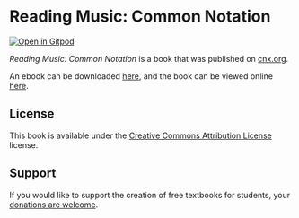 # Reading Music: Common Notation

[![Open in Gitpod](https://gitpod.io/button/open-in-gitpod.svg)](https://gitpod.io/from-referrer/)

_Reading Music: Common Notation_ is a book that was published on [cnx.org](https://cnx.org/).

An ebook can be downloaded [here](https://github.com/cnx-user-books/cnxbook-reading-music-common-notation/releases/latest), and the book can be viewed online [here](https://github.com/cnx-user-books/cnxbook-reading-music-common-notation/releases/latest).

## License
This book is available under the [Creative Commons Attribution License](./LICENSE) license.

## Support
If you would like to support the creation of free textbooks for students, your [donations are welcome](https://riceconnect.rice.edu/donation/support-openstax-banner).
